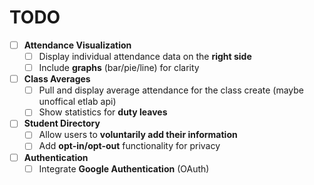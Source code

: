 # TODO

- [ ] **Attendance Visualization**
  - [ ] Display individual attendance data on the **right side**
  - [ ] Include **graphs** (bar/pie/line) for clarity
- [ ] **Class Averages**
  - [ ] Pull and display average attendance for the class create (maybe unoffical etlab api)
  - [ ] Show statistics for **duty leaves**
- [ ] **Student Directory**
  - [ ] Allow users to **voluntarily add their information**
  - [ ] Add **opt-in/opt-out** functionality for privacy
- [ ] **Authentication**
  - [ ] Integrate **Google Authentication** (OAuth)
